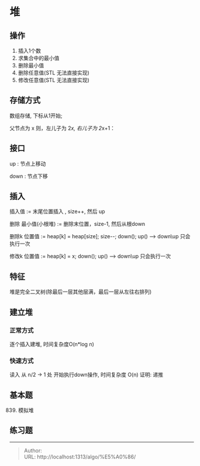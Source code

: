 # 堆


## 操作
1. 插入1个数
2. 求集合中的最小值
3. 删除最小值
4. 删除任意值(STL 无法直接实现)
5. 修改任意值(STL 无法直接实现)

## 存储方式
数组存储, 下标从1开始;

父节点为 x
则，左儿子为 2*x, 
右儿子为 2*x&#43;1：

## 接口
up : 节点上移动

down : 节点下移


## 插入

插入值 := 末尾位置插入 , size&#43;&#43;, 然后 up

删除 最小值(小根堆) := 删除末位置，size-1, 然后从根down

删除k 位置值 := heap[k] = heap[size]; size--; down(); up()  --&gt; down\up 只会执行一次

修改k 位置值 := heap[k] = x; down(); up()  --&gt; down\up 只会执行一次


## 特征
堆是完全二叉树(除最后一层其他层满，最后一层从左往右排列)



## 建立堆
### 正常方式 
逐个插入建堆, 时间复杂度O(n*log n)


### 快速方式
读入
从 n/2 -&gt; 1 处 开始执行down操作, 时间复杂度 O(n)
证明: 递推



## 基本题
839. 模拟堆

## 练习题

---

> Author:   
> URL: http://localhost:1313/algo/%E5%A0%86/  

